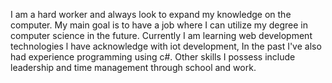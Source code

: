 I am a hard worker and always look to expand my knowledge on the computer. My main goal is to have a job where I can utilize my degree in computer science in the future.
Currently I am learning web development technologies
l have acknowledge with iot development,
In the past I've also had experience programming using c#. Other skills I possess include leadership and time management through school and work.
